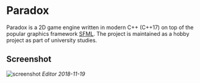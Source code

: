 # Paradox

Paradox is a 2D game engine written in modern C++ (C++17) on top of the popular graphics framework [SFML](https://github.com/SFML/SFML). 
The project is maintained as a hobby project as part of university studies.

## Screenshot
![screenshot](https://i.imgur.com/2aY0kek.png)
*Editor 2018-11-19*
